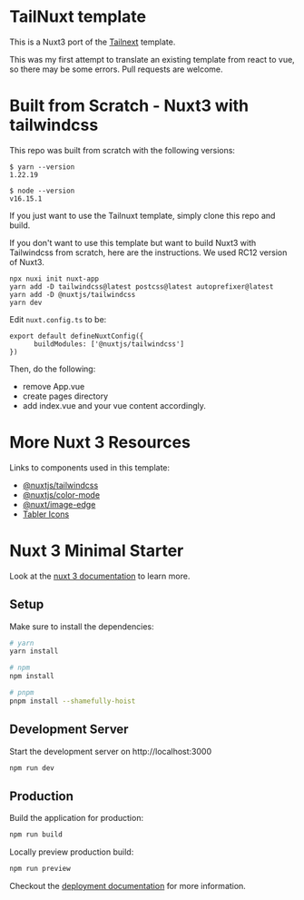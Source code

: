 # TailNuxt template

This is a Nuxt3 port of the [Tailnext](https://github.com/onwidget/tailnext) template. 

This was my first attempt to translate an existing template from react to vue, so there may be some errors. Pull requests are welcome. 

# Built from Scratch - Nuxt3 with tailwindcss

This repo was built from scratch with the following versions: 

```
$ yarn --version 
1.22.19

$ node --version 
v16.15.1
```

If you just want to use the Tailnuxt template, simply clone this repo and build. 

If you don't want to use this template but want to build Nuxt3 with Tailwindcss from scratch, here are the instructions. We used RC12 version of Nuxt3.

```
npx nuxi init nuxt-app
yarn add -D tailwindcss@latest postcss@latest autoprefixer@latest
yarn add -D @nuxtjs/tailwindcss
yarn dev
```

Edit `nuxt.config.ts` to be: 

```// https://v3.nuxtjs.org/api/configuration/nuxt.config
export default defineNuxtConfig({
      buildModules: ['@nuxtjs/tailwindcss']
})
```

Then, do the following: 

- remove App.vue
- create pages directory
- add index.vue and your vue content accordingly.


# More Nuxt 3 Resources 

Links to components used in this template: 

- [@nuxtjs/tailwindcss](https://tailwindcss.nuxtjs.org/)
- [@nuxtjs/color-mode](https://color-mode.nuxtjs.org/)
- [@nuxt/image-edge](https://image.nuxtjs.org/)
- [Tabler Icons](https://tabler-icons.io/)


# Nuxt 3 Minimal Starter

Look at the [nuxt 3 documentation](https://v3.nuxtjs.org) to learn more.

## Setup

Make sure to install the dependencies:

```bash
# yarn
yarn install

# npm
npm install

# pnpm
pnpm install --shamefully-hoist
```

## Development Server

Start the development server on http://localhost:3000

```bash
npm run dev
```

## Production

Build the application for production:

```bash
npm run build
```

Locally preview production build:

```bash
npm run preview
```

Checkout the [deployment documentation](https://v3.nuxtjs.org/guide/deploy/presets) for more information.
